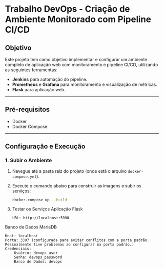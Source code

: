 # Trabalho DevOps - Criação de Ambiente Monitorado com Pipeline CI/CD

## Objetivo

Este projeto tem como objetivo implementar e configurar um ambiente completo de aplicação web com monitoramento e pipeline CI/CD, utilizando as seguintes ferramentas:

- **Jenkins** para automação do pipeline.
- **Prometheus** e **Grafana** para monitoramento e visualização de métricas.
- **Flask** para aplicação web.

---

## Pré-requisitos

- Docker
- Docker Compose

---

## Configuração e Execução

### 1. Subir o Ambiente

1.  Navegue até a pasta raiz do projeto (onde está o arquivo `docker-compose.yml`).
2.  Execute o comando abaixo para construir as imagens e subir os serviços:

    ```bash
    docker-compose up --build
    ```

3.  Testar os Serviços
    Aplicação Flask

        URL: http://localhost:5000

Banco de Dados MariaDB

    Host: localhost
    Porta: 3307 (configurada para evitar conflitos com a porta padrão. Pessoalmente tive problemas ao configurar na porta padrão.)
    Credenciais:
        Usuário: devops_user
        Senha: devops_password
        Banco de Dados: devops
